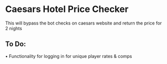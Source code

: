 # Caesars Hotel Price Checker  
This will bypass the bot checks on caesars website and return the price for 2 nights

## To Do: 
• Functionality for logging in for unique player rates & comps
